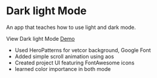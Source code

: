 # Dark light Mode
An app that teaches how to use light and dark mode. 

View Dark light Mode [Demo](https://divyanshrastogi51.github.io/javascript-web-projects/dark_light_mode/index.html)

- Used HeroPatterns for vetcor background, Google Font
- Added simple scroll animation using aos
- Created project UI featuring FontAwesome icons
- learned color importance in both mode
